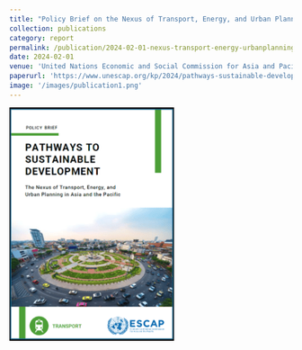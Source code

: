 ```yaml
---
title: "Policy Brief on the Nexus of Transport, Energy, and Urban Planning in Asia and the Pacific"
collection: publications
category: report
permalink: /publication/2024-02-01-nexus-transport-energy-urbanplanning
date: 2024-02-01
venue: 'United Nations Economic and Social Commission for Asia and Pacific'
paperurl: 'https://www.unescap.org/kp/2024/pathways-sustainable-development-nexus-transport-energy-and-urban-planning-asia-and-pacific'
image: '/images/publication1.png'
---
```

<img src=' /images/nexus-2.png'>
